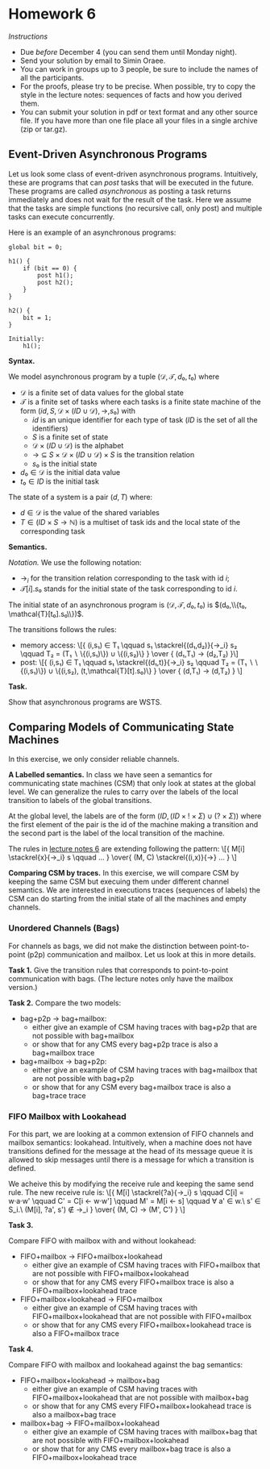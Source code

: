 # Homework 6

_Instructions_
* Due *before* December 4 (you can send them until Monday night).
* Send your solution by email to Simin Oraee.
* You can work in groups up to 3 people, be sure to include the names of all the participants.
* For the proofs, please try to be precise. When possible, try to copy the style in the lecture notes: sequences of facts and how you derived them.
* You can submit your solution in pdf or text format and any other source file.
  If you have more than one file place all your files in a single archive (zip or tar.gz).

## Event-Driven Asynchronous Programs

Let us look some class of event-driven asynchronous programs.
Intuitively, these are programs that can _post_ tasks that will be executed in the future.
These programs are called _asynchronous_ as posting a task returns immediately and does not wait for the result of the task.
Here we assume that the tasks are simple functions (no recursive call, only post) and multiple tasks can execute concurrently.

Here is an example of an asynchronous programs:
```
global bit = 0;

h1() {
    if (bit == 0) {
        post h1();
        post h2();
    }
}

h2() {
    bit = 1;
}

Initially:
    h1();
```

__Syntax.__

We model asynchronous program by a tuple $(\mathcal{D}, \mathcal{T}, d₀, t₀)$ where
* $\mathcal{D}$ is a finite set of data values for the global state
* $\mathcal{T}$ is a finite set of tasks where each tasks is a finite state machine of the form $(id, S, \mathcal{D} × (ID ∪ \mathcal{D}), →, s₀)$ with
  - $id$ is an unique identifier for each type of task ($ID$ is the set of all the identifiers)
  - $S$ is a finite set of state
  - $\mathcal{D} × (ID ∪ \mathcal{D})$ is the alphabet
  - $→ ~ ⊆ ~ S × \mathcal{D} × (ID ∪ \mathcal{D}) × S$ is the transition relation
  - $s₀$ is the initial state
* $d₀ ∈ \mathcal{D}$ is the initial data value
* $t₀ ∈ ID$ is the initial task

The state of a system is a pair $(d,T)$ where:
* $d ∈ \mathcal{D}$ is the value of the shared variables
* $T ∈ (ID × S → ℕ)$ is a multiset of task ids and the local state of the corresponding task

__Semantics.__

_Notation._
We use the following notation:
* $→_i$ for the transition relation corresponding to the task with id $i$;
* $\mathcal{T}[i].s₀$ stands for the initial state of the task corresponding to id $i$.


The initial state of an asynchronous program is $(\mathcal{D}, \mathcal{T}, d₀, t₀)$ is $(d₀,\\{t₀, \mathcal{T}[t₀].s₀\\})$. 


The transitions follows the rules:
- memory access:
  \\[{
    (i,s₁) ∈ T₁ \qquad s₁ \stackrel{(d₁,d₂)}{→_i} s₂ \qquad T₂ = (T₁ ∖ \\{(i,s₁)\\}) ∪ \\{(i,s₂)\\}
  } \over {
    (d₁,T₁) → (d₂,T₂)
  }\\]
- post:
  \\[{
    (i,s₁) ∈ T₁ \qquad s₁ \stackrel{(d₁,t)}{→_i} s₂ \qquad T₂ = (T₁ ∖ \\{(i,s₁)\\}) ∪ \\{(i,s₂), (t,\mathcal{T}[t].s₀)\\}
  } \over {
    (d,T₁) → (d,T₂)
  } \\]


__Task.__

Show that asynchronous programs are WSTS.


## Comparing Models of Communicating State Machines

In this exercise, we only consider reliable channels.

__A Labelled semantics.__
In class we have seen a semantics for communicating state machines (CSM) that only look at states at the global level.
We can generalize the rules to carry over the labels of the local transition to labels of the global transitions.

At the global level, the labels are of the form $(ID, (ID × ! × Σ) ∪ (? × Σ))$ where the first element of the pair is the id of the machine making a transition and the second part is the label of the local transition of the machine.

The rules in [lecture notes 6](viewer.html?md=concurrency_theory_2018/notes_6.md) are extending following the pattern:
\\[{
M[i] \stackrel{x}{→_i} s   \qquad   …
} \over{
(M, C) \stackrel{(i,x)}{→} …
}
\\]


__Comparing CSM by traces.__
In this exercise, we will compare CSM by keeping the same CSM but execuing them under different channel semantics.
We are interested in executions traces (sequences of labels) the CSM can do starting from the initial state of all the machines and empty channels.

### Unordered Channels (Bags)

For channels as bags, we did not make the distinction between point-to-point (p2p) communication and mailbox.
Let us look at this in more details.

__Task 1.__
Give the transition rules that corresponds to point-to-point communication with bags.
(The lecture notes only have the mailbox version.)

__Task 2.__
Compare the two models:
* bag+p2p → bag+mailbox:
  - either give an example of CSM having traces with bag+p2p that are not possible with bag+mailbox
  - or show that for any CMS every bag+p2p trace is also a bag+mailbox trace
* bag+mailbox → bag+p2p:
  - either give an example of CSM having traces with bag+mailbox that are not possible with bag+p2p
  - or show that for any CSM every bag+mailbox trace is also a bag+trace trace

### FIFO Mailbox with Lookahead

For this part, we are looking at a common extension of FIFO channels and mailbox semantics: lookahead.
Intuitively, when a machine does not have transitions defined for the message at the head of its message queue it is allowed to skip messages until there is a message for which a transition is defined.

We acheive this by modifying the receive rule and keeping the same send rule.
The new receive rule is:
\\[{
M[i] \stackrel{?a}{→_i} s   \qquad   C[i] = w·a·w'   \qquad  C' = C[i ←  w·w']  \qquad  M' = M[i ← s]  \\qquad ∀ a' ∈ w.\ s' ∈ S_i.\ (M[i], ?a', s') ∉ →_i 
} \over{
                        (M, C) → (M', C')
}
\\]

__Task 3.__

Compare FIFO with mailbox with and without lookahead:
* FIFO+mailbox → FIFO+mailbox+lookahead
  - either give an example of CSM having traces with FIFO+mailbox that are not possible with FIFO+mailbox+lookahead
  - or show that for any CMS every FIFO+mailbox trace is also a FIFO+mailbox+lookahead trace
* FIFO+mailbox+lookahead → FIFO+mailbox
  - either give an example of CSM having traces with FIFO+mailbox+lookahead that are not possible with FIFO+mailbox
  - or show that for any CMS every FIFO+mailbox+lookahead trace is also a FIFO+mailbox trace

__Task 4.__

Compare FIFO with mailbox and lookahead against the bag semantics:
* FIFO+mailbox+lookahead → mailbox+bag
  - either give an example of CSM having traces with FIFO+mailbox+lookahead that are not possible with mailbox+bag
  - or show that for any CMS every FIFO+mailbox+lookahead trace is also a mailbox+bag trace
* mailbox+bag → FIFO+mailbox+lookahead
  - either give an example of CSM having traces with mailbox+bag that are not possible with FIFO+mailbox+lookahead
  - or show that for any CMS every mailbox+bag trace is also a FIFO+mailbox+lookahead trace


